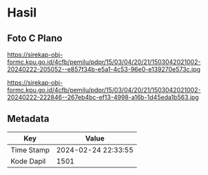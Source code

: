 # Hasil

## Foto C Plano

https://sirekap-obj-formc.kpu.go.id/4cfb/pemilu/pdpr/15/03/04/20/21/1503042021002-20240222-205052--e857f34b-e5a1-4c53-96e0-e139270e573c.jpg

https://sirekap-obj-formc.kpu.go.id/4cfb/pemilu/pdpr/15/03/04/20/21/1503042021002-20240222-222846--267eb4bc-ef13-4998-a16b-1d45eda1b563.jpg


## Metadata

| Key        | Value               |
| ---------- | ------------------- |
| Time Stamp | 2024-02-24 22:33:55 |
| Kode Dapil | 1501                |



